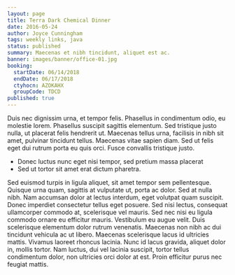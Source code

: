 ```yaml
---
layout: page
title: Terra Dark Chemical Dinner
date: 2016-05-24
author: Joyce Cunningham
tags: weekly links, java
status: published
summary: Maecenas et nibh tincidunt, aliquet est ac.
banner: images/banner/office-01.jpg
booking:
  startDate: 06/14/2018
  endDate: 06/17/2018
  ctyhocn: AZOKAHX
  groupCode: TDCD
published: true
---
```

Duis nec dignissim urna, et tempor felis. Phasellus in condimentum odio, eu molestie lorem. Phasellus suscipit sagittis elementum. Sed tristique justo nulla, ut placerat felis hendrerit ut. Maecenas tellus urna, facilisis in nibh sit amet, pulvinar tincidunt tellus. Maecenas vitae sapien diam. Sed ut felis eget dui rutrum porta eu quis orci. Fusce convallis tristique justo.

* Donec luctus nunc eget nisi tempor, sed pretium massa placerat
* Sed ut tortor sit amet erat dictum pharetra.

Sed euismod turpis in ligula aliquet, sit amet tempor sem pellentesque. Quisque urna quam, sagittis at vulputate ut, porta ac dolor. Sed at nulla nibh. Nam accumsan dolor at lectus interdum, eget volutpat quam suscipit. Donec imperdiet consectetur tellus eget posuere. Sed nisi lectus, consequat ullamcorper commodo at, scelerisque vel mauris. Sed nec nisi eu ligula commodo ornare eu efficitur mauris. Vestibulum eu augue velit. Duis scelerisque elementum dolor rutrum venenatis. Maecenas non nibh ac dui tincidunt vehicula ac ut libero. Maecenas scelerisque lacus id ultricies mattis. Vivamus laoreet rhoncus lacinia. Nunc id lacus gravida, aliquet dolor in, mollis tortor. Nam luctus, dui vel lacinia suscipit, tortor tellus condimentum dolor, non ultricies orci dolor at est. Proin efficitur purus nec feugiat mattis.
